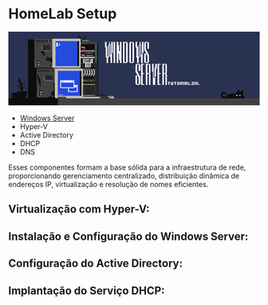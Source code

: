 # HomeLab Setup

<img src="a.png" />

* [Windows Server](#windows-server)
* Hyper-V
* Active Directory
*  DHCP
*  DNS

Esses componentes formam a base sólida para a infraestrutura de rede, proporcionando gerenciamento centralizado, distribuição dinâmica de endereços IP, virtualização e resolução de nomes eficientes.

## Virtualização com Hyper-V:

## Instalação e Configuração do Windows Server:

## Configuração do Active Directory:

## Implantação do Serviço DHCP:

